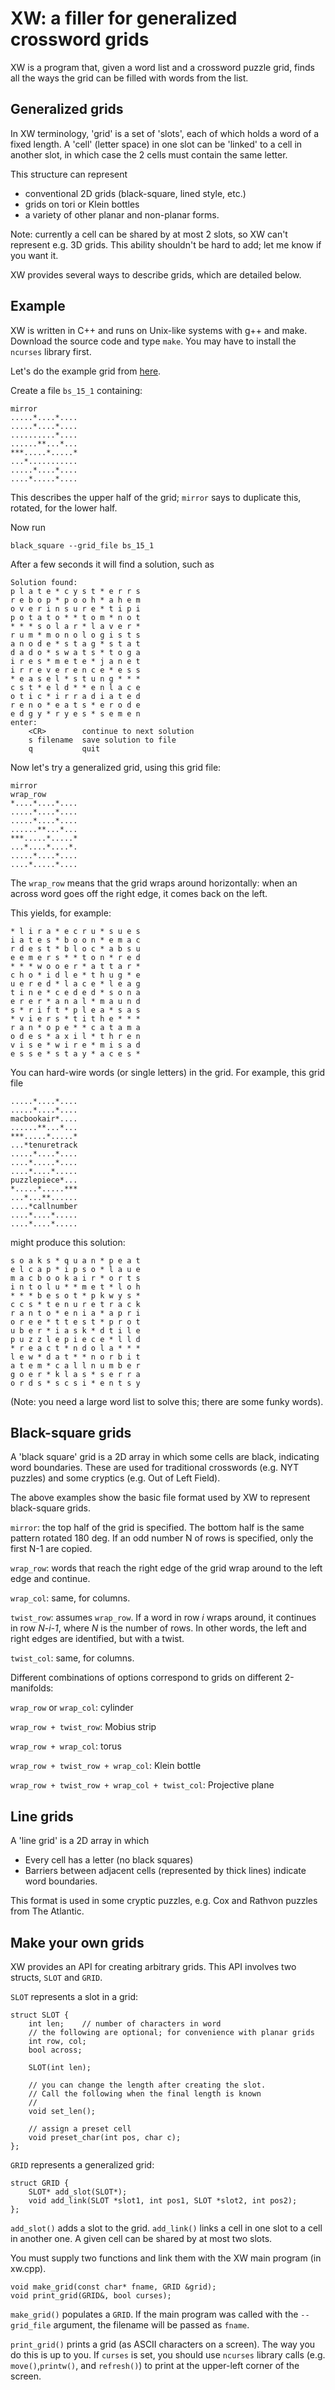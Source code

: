 # XW: a filler for generalized crossword grids

XW is a program that, given a word list and a crossword puzzle grid,
finds all the ways the grid can be filled
with words from the list.

## Generalized grids

In XW terminology, 'grid' is a set of 'slots',
each of which holds a word of a fixed length.
A 'cell' (letter space) in one slot can be 'linked' to a cell in another slot,
in which case the 2 cells must contain the same letter.

This structure can represent
* conventional 2D grids (black-square, lined style, etc.)
* grids on tori or Klein bottles
* a variety of other planar and non-planar forms.

Note: currently a cell can be shared by at most 2 slots,
so XW can't represent e.g. 3D grids.
This ability shouldn't be hard to add; let me know if you want it.

XW provides several ways to describe grids, which are detailed below.

## Example

XW is written in C++ and runs on Unix-like systems
with g++ and make.
Download the source code and type `make`.
You may have to install the `ncurses` library first.

Let's do the example grid from
[here](https://www.nytimes.com/2018/05/11/crosswords/how-to-make-crossword-puzzle-grid.html).

Create a file `bs_15_1` containing:
```
mirror
.....*....*....
.....*....*....
..........*....
......**...*...
***.....*.....*
...*...........
.....*....*....
....*.....*....
```
This describes the upper half of the grid;
`mirror` says to duplicate this, rotated, for the lower half.

Now run
```
black_square --grid_file bs_15_1
```

After a few seconds it will find a solution, such as
```
Solution found:
p l a t e * c y s t * e r r s
r e b o p * p o o h * a h e m
o v e r i n s u r e * t i p i
p o t a t o * * t o m * n o t
* * * s o l a r * l a v e r *
r u m * m o n o l o g i s t s
a n o d e * s t a g * s t a t
d a d o * s w a t s * t o g a
i r e s * m e t e * j a n e t
i r r e v e r e n c e * e s s
* e a s e l * s t u n g * * *
c s t * e l d * * e n l a c e
o t i c * i r r a d i a t e d
r e n o * e a t s * e r o d e
e d g y * r y e s * s e m e n
enter:
    <CR>        continue to next solution
    s filename  save solution to file
    q           quit

```
Now let's try a generalized grid, using this grid file:
```
mirror
wrap_row
*....*....*....
.....*....*....
.....*....*....
......**...*...
***.....*.....*
...*....*....*.
.....*....*....
....*.....*....
```
The `wrap_row` means that the grid wraps around horizontally:
when an across word goes off the right edge,
it comes back on the left.

This yields, for example:
```
* l i r a * e c r u * s u e s
i a t e s * b o o n * e m a c
r d e s t * b l o c * a b s u
e e m e r s * * t o n * r e d
* * * w o o e r * a t t a r *
c h o * i d l e * t h u g * e
u e r e d * l a c e * l e a g
t i n e * c e d e d * s o n a
e r e r * a n a l * m a u n d
s * r i f t * p l e a * s a s
* v i e r s * t i t h e * * *
r a n * o p e * * c a t a m a
o d e s * a x i l * t h r e n
v i s e * w i r e * m i s a d
e s s e * s t a y * a c e s *
```

You can hard-wire words (or single letters) in the grid.
For example, this grid file
```
.....*....*....
.....*....*....
macbookair*....
......**...*...
***.....*.....*
...*tenuretrack
.....*....*....
....*.....*....
....*....*.....
puzzlepiece*...
*.....*.....***
...*...**......
....*callnumber
....*....*.....
....*....*.....
```
might produce this solution:
```
s o a k s * q u a n * p e a t
e l c a p * i p s o * l a u e
m a c b o o k a i r * o r t s
i n t o l u * * m e t * l o h
* * * b e s o t * p k w y s *
c c s * t e n u r e t r a c k
r a n t o * e n i a * a p r i
o r e e * t t e s t * p r o t
u b e r * i a s k * d t i l e
p u z z l e p i e c e * l l d
* r e a c t * n d o l a * * *
l e w * d a t * * n o r b i t
a t e m * c a l l n u m b e r
g o e r * k l a s * s e r r a
o r d s * s c s i * e n t s y
```
(Note: you need a large word list to solve this;
there are some funky words).

## Black-square grids

A 'black square' grid is a 2D array in which
some cells are black, indicating word boundaries.
These are used for traditional crosswords
(e.g. NYT puzzles) and some cryptics
(e.g. Out of Left Field).

The above examples show the basic file format
used by XW to represent black-square grids.

`mirror`: the top half of the grid is specified.
The bottom half is the same pattern rotated 180 deg.
If an odd number N of rows is specified,
only the first N-1 are copied.

`wrap_row`: words that reach the right edge of the grid
wrap around to the left edge and continue.

`wrap_col`: same, for columns.

`twist_row`: assumes `wrap_row`. If a word in row *i* wraps around,
it continues in row *N-i-1*, where *N* is the number of rows.
In other words, the left and right edges are identified,
but with a twist.

`twist_col`: same, for columns.

Different combinations of options correspond
to grids on different 2-manifolds:

`wrap_row` or `wrap_col`: cylinder

`wrap_row + twist_row`: Mobius strip

`wrap_row + wrap_col`: torus

`wrap_row + twist_row + wrap_col`: Klein bottle

`wrap_row + twist_row + wrap_col + twist_col`: Projective plane

## Line grids

A 'line grid' is a 2D array in which

* Every cell has a letter (no black squares)
* Barriers between adjacent cells (represented by thick lines)
indicate word boundaries.

This format is used in some cryptic puzzles,
e.g. Cox and Rathvon puzzles from The Atlantic.

## Make your own grids

XW provides an API for creating arbitrary grids.
This API involves two structs, `SLOT` and `GRID`.

`SLOT` represents a slot in a grid:
```
struct SLOT {
    int len;    // number of characters in word
    // the following are optional; for convenience with planar grids
    int row, col;
    bool across;

    SLOT(int len);

    // you can change the length after creating the slot.
    // Call the following when the final length is known
    //
    void set_len();

    // assign a preset cell
    void preset_char(int pos, char c);
};
```

`GRID` represents a generalized grid:
```
struct GRID {
    SLOT* add_slot(SLOT*);
    void add_link(SLOT *slot1, int pos1, SLOT *slot2, int pos2);
};
```
`add_slot()` adds a slot to the grid.
`add_link()` links a cell in one slot to a cell in another one.
A given cell can be shared by at most two slots.

You must supply two functions and link them
with the XW main program (in xw.cpp).
```
void make_grid(const char* fname, GRID &grid);
void print_grid(GRID&, bool curses);
```

`make_grid()` populates a `GRID`.
If the main program was called with the `--grid_file` argument,
the filename will be passed as `fname`.

`print_grid()` 
prints a grid (as ASCII characters on a screen).
The way you do this is up to you.
If `curses` is set, you should use `ncurses` library calls
(e.g. `move()`,`printw()`, and `refresh()`)
to print at the upper-left corner of the screen.

